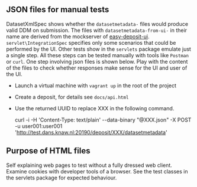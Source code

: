 JSON files for manual tests
---------------------------

DatasetXmlSpec shows whether the `datasetmetadata-` files would produce valid DDM on submission.
The files with `datasetmetadata-from-ui-` in their name are derived from the mockserver of [easy-deposit-ui](https://github.com/DANS-KNAW/easy-deposit-ui).
`servlet\IntegrationSpec` specifies only some scenarios that could be performed by the UI.
Other tests show in the `servlets` package emulate just a single step.
All these steps can be tested manually with tools like `Postman` or `curl`.
One step involving json files is shown below.
Play with the content of the files to check whether responses make sense for the UI and user of the UI.

* Launch a virtual machine with `vagrant up` in the root of the project
* Create a deposit, for details see `docs/api.html`
* Use the returned UUID to replace XXX in the following command.

    curl -i  -H 'Content-Type: text/plain'  --data-binary "@XXX.json" -X POST -u user001:user001 'http://test.dans.knaw.nl:20190/deposit/XXX/datasetmetadata'


Purpose of HTML files
---------------------

Self explaining web pages to test without a fully dressed web client.
Examine cookies with developer tools of a browser.
See the test classes in the servlets package for expected behaviour.